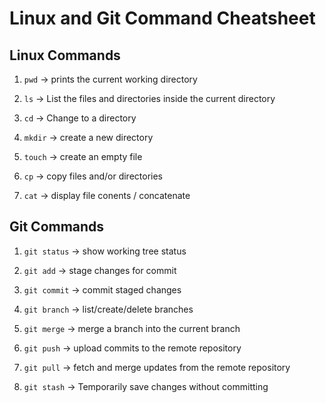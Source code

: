 # Linux and Git Command Cheatsheet

## Linux Commands
1. `pwd` -> prints the current working directory

2. `ls` -> List the files and directories inside the current directory

3. `cd` -> Change to a directory

4. `mkdir` -> create a new directory

5. `touch` -> create an empty file

6. `cp` -> copy files and/or directories

7. `cat` -> display file conents / concatenate

## Git Commands
1. `git status` -> show working tree status

2. `git add` -> stage changes for commit

3. `git commit` -> commit staged changes

4. `git branch` -> list/create/delete branches

5. `git merge` -> merge a branch into the current branch

6. `git push` -> upload commits to the remote repository

7. `git pull` -> fetch and merge updates from the remote repository

8. `git stash` -> Temporarily save changes without committing

